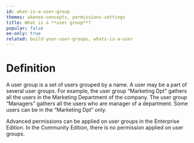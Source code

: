 ```yaml
---
id: what-is-a-user-group
themes: akeneo-concepts, permissions-settings
title: What is a **user group**?
popular: false
ee-only: true
related: build-your-user-groups, whats-is-a-user
---
```


# Definition

A user group is a set of users grouped by a name. A user may be a part of several user groups. For example, the user group “Marketing Dpt” gathers all the users in the Marketing Department of the company. The user group “Managers” gathers all the users who are manager of a department. Some users can be in the “Marketing Dpt” only.

Advanced permissions can be applied on user groups in the Enterprise Edition. In the Community Edition, there is no permission applied on user groups.